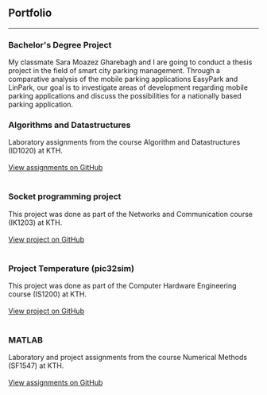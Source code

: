 ## Portfolio

---
### Bachelor's Degree Project
My classmate Sara Moazez Gharebagh and I are going to
conduct a thesis project in the field of smart city parking management.
Through a comparative analysis of the mobile parking applications
EasyPark and LinPark, our goal is to investigate areas of development
regarding mobile parking applications and discuss the possibilities
for a nationally based parking application.

### Algorithms and Datastructures

Laboratory assignments from the course Algorithm and Datastructures (ID1020) at KTH.
<br><br>
[View assignments on GitHub](https://github.com/LarisaCof/ID1020-Algorithms-and-Datastructures)
<br><br>

### Socket programming project

This project was done as part of the Networks and Communication course (IK1203) at KTH.
<br><br>
[View project on GitHub](https://github.com/LarisaCof/Project-IK1203)
<br><br>

### Project Temperature (pic32sim)

This project was done as part of the Computer Hardware Engineering course (IS1200) at KTH.
<br><br>
[View project on GitHub](https://github.com/LarisaCof/Computer-Hardware-Engineering/tree/master/Project)
<br><br>

### MATLAB

Laboratory and project assignments from the course Numerical Methods (SF1547) at KTH.
<br><br>
[View assignments on GitHub](https://github.com/LarisaCof/MATLAB)
<br><br>






